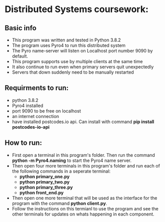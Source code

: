 # Distributed Systems coursework:

## Basic info
- This program was written and tested in Python 3.8.2
- The program uses Pyro4 to run this distributed system
- The Pyro name-server will listen on Localhost port number 9090 by default.
- This program supports use by multiple clients at the same time
- It also continue to run even when primary servers quit unexpectedly
- Servers that down suddenly need to be manually restarted

## Requirments to run:
  - python 3.8.2
  - Pyro4 installed
  - port 9090 to be free on localhost
  - an internet connection
  - have installed postcodes.io api. Can install with command **pip install postcodes-io-api**
  
## How to run:
  - First open a terminal in this program's folder. Then run the command **python -m Pyro4.naming** to start the Pyro4 name server.
  - Then open four more terminals in this program's folder and run each of the following commands in a seperate terminal:
    - **python primary_one.py**
    - **python primary_two.py**
    - **python primary_three.py**
    - **python front_end.py**
  - Then open one more terminal that will be used as the interface for the program with the command **python client.py**. 
  - Follow the instructions on this termianl to use the program and see the other terminals for updates on whats happening in each component.
    
